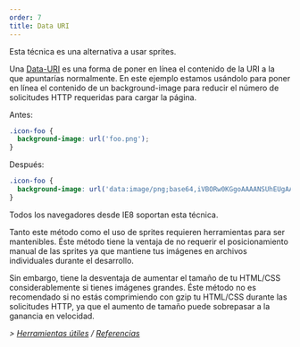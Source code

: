 ```yaml
---
order: 7
title: Data URI
---
```


Esta técnica es una alternativa a usar sprites.

Una [Data-URI](http://en.wikipedia.org/wiki/Data_URI_scheme) es una forma de poner en línea el contenido de la URI a la que apuntarías normalmente. En este ejemplo estamos usándolo para poner en línea el contenido de un background-image para reducir el número de solicitudes HTTP requeridas para cargar la página.

Antes:
```css
.icon-foo {
  background-image: url('foo.png');
}
```

Después:
```css
.icon-foo {
  background-image: url('data:image/png;base64,iVBORw0KGgoAAAANSUhEUgAAAAEAAAABAQMAAAAl21bKAAAAA1BMVEUAAACnej3aAAAAAXRSTlMAQObYZgAAAApJREFUCNdjYAAAAAIAAeIhvDMAAAAASUVORK5CYII%3D');
}
```

Todos los navegadores desde IE8 soportan esta técnica.

Tanto este método como el uso de sprites requieren herramientas para ser mantenibles. Éste método tiene la ventaja de no requerir el posicionamiento manual de las sprites ya que mantiene tus imágenes en archivos individuales durante el desarrollo.

Sin embargo, tiene la desventaja de aumentar el tamaño de tu HTML/CSS considerablemente si tienes imágenes grandes. Éste método no es recomendado si no estás comprimiendo con gzip tu HTML/CSS durante las solicitudes HTTP, ya que el aumento de tamaño puede sobrepasar a la ganancia en velocidad.

*> [Herramientas útiles](https://github.com/zenorocha/browser-diet/wiki/Tools#wiki-data-uri) / [Referencias](https://github.com/zenorocha/browser-diet/wiki/References#data-uri)*
